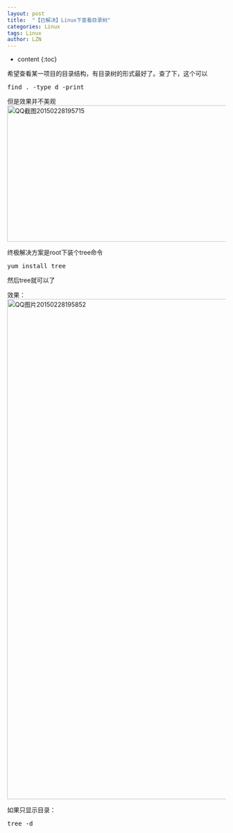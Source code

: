 ```yaml
---
layout: post
title:  "【已解决】Linux下查看目录树" 
categories: Linux
tags: Linux
author: LZN
---
```


* content
{:toc}

希望查看某一项目的目录结构，有目录树的形式最好了。查了下，这个可以
<pre>find . -type d -print</pre>
但是效果并不美观
<a href="http://222.200.180.66:1234/L_Zealot/blog/wordpress/wp-content/uploads/2015/02/QQ截图20150228195715.png"><img class="alignnone size-full wp-image-408" src="http://222.200.180.66:1234/L_Zealot/blog/wordpress/wp-content/uploads/2015/02/QQ截图20150228195715.png" alt="QQ截图20150228195715" width="740" height="314" /></a>

终极解决方案是root下装个tree命令
<pre>yum install tree</pre>
然后tree就可以了

效果：
<a href="http://222.200.180.66:1234/L_Zealot/blog/wordpress/wp-content/uploads/2015/02/QQ图片20150228195852.png"><img class="alignnone size-full wp-image-409" src="http://222.200.180.66:1234/L_Zealot/blog/wordpress/wp-content/uploads/2015/02/QQ图片20150228195852.png" alt="QQ图片20150228195852" width="934" height="1152" /></a>

如果只显示目录：
<pre>tree -d</pre>
